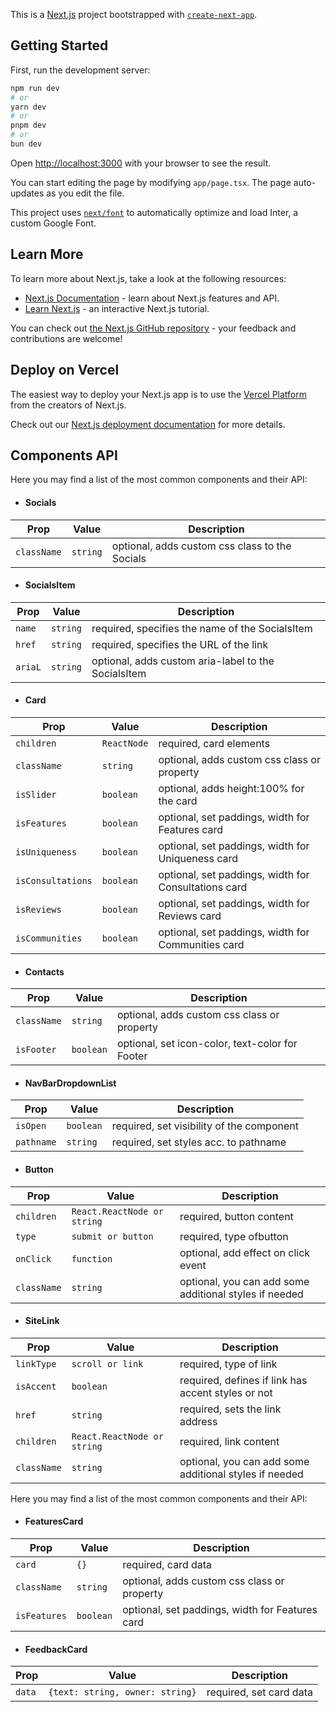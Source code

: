 This is a [Next.js](https://nextjs.org/) project bootstrapped with
[`create-next-app`](https://github.com/vercel/next.js/tree/canary/packages/create-next-app).

## Getting Started

First, run the development server:

```bash
npm run dev
# or
yarn dev
# or
pnpm dev
# or
bun dev
```

Open [http://localhost:3000](http://localhost:3000) with your browser to see the
result.

You can start editing the page by modifying `app/page.tsx`. The page
auto-updates as you edit the file.

This project uses
[`next/font`](https://nextjs.org/docs/basic-features/font-optimization) to
automatically optimize and load Inter, a custom Google Font.

## Learn More

To learn more about Next.js, take a look at the following resources:

- [Next.js Documentation](https://nextjs.org/docs) - learn about Next.js
  features and API.
- [Learn Next.js](https://nextjs.org/learn) - an interactive Next.js tutorial.

You can check out
[the Next.js GitHub repository](https://github.com/vercel/next.js/) - your
feedback and contributions are welcome!

## Deploy on Vercel

The easiest way to deploy your Next.js app is to use the
[Vercel Platform](https://vercel.com/new?utm_medium=default-template&filter=next.js&utm_source=create-next-app&utm_campaign=create-next-app-readme)
from the creators of Next.js.

Check out our
[Next.js deployment documentation](https://nextjs.org/docs/deployment) for more
details.

## Components API

Here you may find a list of the most common components and their API:

- #### Socials

| Prop        | Value    | Description                                    |
| ----------- | -------- | ---------------------------------------------- |
| `className` | `string` | optional, adds custom css class to the Socials |

- #### SocialsItem

| Prop    | Value    | Description                                         |
| ------- | -------- | --------------------------------------------------- |
| `name`  | `string` | required, specifies the name of the SocialsItem     |
| `href`  | `string` | required, specifies the URL of the link             |
| `ariaL` | `string` | optional, adds custom aria-label to the SocialsItem |

- #### Card

| Prop              | Value       | Description                                          |
| ----------------- | ----------- | ---------------------------------------------------- |
| `children`        | `ReactNode` | required, card elements                              |
| `className`       | `string`    | optional, adds custom css class or property          |
| `isSlider`        | `boolean`   | optional, adds height:100% for the card              |
| `isFeatures`      | `boolean`   | optional, set paddings, width for Features card      |
| `isUniqueness`    | `boolean`   | optional, set paddings, width for Uniqueness card    |
| `isConsultations` | `boolean`   | optional, set paddings, width for Consultations card |
| `isReviews`       | `boolean`   | optional, set paddings, width for Reviews card       |
| `isCommunities`   | `boolean`   | optional, set paddings, width for Communities card   |

- #### Contacts

| Prop        | Value     | Description                                     |
| ----------- | --------- | ----------------------------------------------- |
| `className` | `string`  | optional, adds custom css class or property     |
| `isFooter`  | `boolean` | optional, set icon-color, text-color for Footer |

- #### NavBarDropdownList

| Prop       | Value     | Description                               |
| ---------- | --------- | ----------------------------------------- |
| `isOpen`   | `boolean` | required, set visibility of the component |
| `pathname` | `string`  | required, set styles acc. to pathname     |

- #### Button

| Prop        | Value                       | Description                                            |
| ----------- | --------------------------- | ------------------------------------------------------ |
| `children`  | `React.ReactNode or string` | required, button content                               |
| `type`      | `submit or button`          | required, type ofbutton                                |
| `onClick`   | `function`                  | optional, add effect on click event                    |
| `className` | `string`                    | optional, you can add some additional styles if needed |

- #### SiteLink

| Prop        | Value                       | Description                                            |
| ----------- | --------------------------- | ------------------------------------------------------ |
| `linkType`  | `scroll or link`            | required, type of link                                 |
| `isAccent`  | `boolean`                   | required, defines if link has accent styles or not     |
| `href`      | `string`                    | required, sets the link address                        |
| `children`  | `React.ReactNode or string` | required, link content                                 |
| `className` | `string`                    | optional, you can add some additional styles if needed |

Here you may find a list of the most common components and their API:

- #### FeaturesCard

| Prop         | Value     | Description                                     |
| ------------ | --------- | ----------------------------------------------- |
| `card`       | `{}`      | required, card data                             |
| `className`  | `string`  | optional, adds custom css class or property     |
| `isFeatures` | `boolean` | optional, set paddings, width for Features card |

- #### FeedbackCard

| Prop   | Value                           | Description             |
| ------ | ------------------------------- | ----------------------- |
| `data` | `{text: string, owner: string}` | required, set card data |
